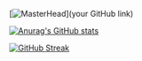 
[![MasterHead](/banner.jpeg)](your GitHub link)

[![Anurag's GitHub stats](https://github-readme-stats.vercel.app/api?username=ThaGrza&show_icons=true)](https://github.com/anuraghazra/github-readme-stats)

[![GitHub Streak](https://github-readme-streak-stats.herokuapp.com/?user=ThaGrza)](https://git.io/streak-stats)
